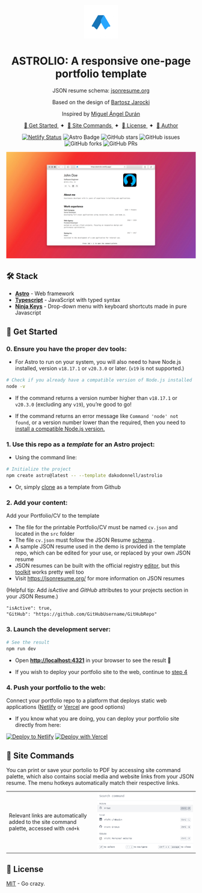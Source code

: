 <div align="center">
<img src="astrolio-logo.png" height="90px" width="auto" />
<h1>
    ASTROLIO: A responsive one-page portfolio template
</h1>
    
<p>
JSON resume schema: <a href="https://jsonresume.org/schema/">jsonresume.org</a>
</p>

<p>
Based on the design of <a href="https://github.com/BartoszJarocki/cv">Bartosz Jarocki</a>
</p>

<p>
Inspired by <a href="https://github.com/midudev/minimalist-portfolio-json">Miguel Ángel Durán</a>
</p>

</div>

<div align="center">
    <a href="#-get-started">
        🚀 Get Started
    </a>
    <span>&nbsp;✦&nbsp;</span>
    <a href="#-site-commands">
        🧞 Site Commands
    </a>
    <span>&nbsp;✦&nbsp;</span>
    <a href="#-license">
        🔑 License
    </a>
    <span>&nbsp;✦&nbsp;</span>
    <a href="https://dakodonnell.com">
        🔗 Author
    </a>
</div>

<p></p>

<div align="center">

[![Netlify Status](https://api.netlify.com/api/v1/badges/ea2e615a-b6e1-4236-b4dc-dec650170388/deploy-status)](https://app.netlify.com/sites/astrolio/deploys)
![Astro Badge](https://img.shields.io/badge/Astro-BC52EE?logo=astro&logoColor=fff&style=flat)
![GitHub stars](https://img.shields.io/github/stars/dakodonnell/astrolio)
![GitHub issues](https://img.shields.io/github/issues/dakodonnell/astrolio)
![GitHub forks](https://img.shields.io/github/forks/dakodonnell/astrolio)
![GitHub PRs](https://img.shields.io/github/issues-pr/dakodonnell/astrolio)

</div>

<img src="astrolio-demo.png"></img>

## 🛠️ Stack

- [**Astro**](https://astro.build/) - Web framework
- [**Typescript**](https://www.typescriptlang.org/) - JavaScript with typed syntax
- [**Ninja Keys**](https://github.com/ssleptsov/ninja-keys) - Drop-down menu with keyboard shortcuts made in pure Javascript


## 🚀 Get Started

### 0. Ensure you have the proper dev tools:

- For Astro to run on your system, you will also need to have Node.js installed, version `v18.17.1` or `v20.3.0` or later. (`v19` is not supported.)

```bash
# Check if you already have a compatible version of Node.js installed
node -v
```

- If the command returns a version number higher than `v18.17.1` or `v20.3.0` (excluding any `v19`), you’re good to go!

- If the command returns an error message like `Command 'node' not found`, or a version number lower than the required, then you need to [install a compatible Node.js version.](https://docs.npmjs.com/downloading-and-installing-node-js-and-npm)

### 1. Use this repo as a _template_ for an Astro project:

- Using the command line:
```bash
# Initialize the project
npm create astro@latest -- --template dakodonnell/astrolio
```
- Or, simply [clone](https://github.com/new?template_name=astrolio&template_owner=dakodonnell) as a template from Github

### 2. Add your content:
Add your Portfolio/CV to the template
- The file for the printable Portfolio/CV must be named `cv.json` and located in the `src` folder
- The file `cv.json` must follow the JSON Resume [schema](https://jsonresume.org/schema) .
- A sample JSON resume used in the demo is provided in the template repo, which can be edited for your use, or replaced by your own JSON resume
- JSON resumes can be built with the official registry [editor](https://registry.jsonresume.org/editor), but this [toolkit](https://jsoncv.reorx.com) works pretty well too
- Visit https://jsonresume.org/ for more information on JSON resumes

(Helpful tip: Add _isActive_ and _GitHub_ attributes to your projects section in your JSON Resume.)
```
"isActive": true,
"GitHub": "https://github.com/GitHubUsername/GitHubRepo"
```

### 3. Launch the development server:

```bash
# See the result
npm run dev
```

- Open [**http://localhost:4321**](http://localhost:4321/) in your browser to see the result 🚀

- If you wish to deploy your portfolio site to the web, continue to [step 4](#4-push-your-portfolio-to-the-web)

### 4. Push your portfolio to the web:

Connect your portfolio repo to a platform that deploys static web applications ([Netlify](https://netlify.com) or [Vercel](https://vercel.com) are good options)

- If you know what you are doing, you can deploy your portfolio site directly from here:

[![Deploy to Netlify](https://www.netlify.com/img/deploy/button.svg)](https://app.netlify.com/start/deploy?repository=https://github.com/dakodonnell/astrolio) [![Deploy with Vercel](https://vercel.com/button)](https://vercel.com/new/clone?repository-url=https%3A%2F%2Fgithub.com%2FBartoszJarocki%2Fcv)

## 🧞 Site Commands

You can print or save your portolio to PDF by accessing site command palette, which also contains social media and website links from your JSON resume. The menu hotkeys automatically match their respective links.

|      |       |
|------|-------|
| Relevant links are automatically added to the site command palette, accessed with `cmd+k`| ![Command menu demo](cmdmenu-demo.png) |

## 🔑 License

[MIT](LICENSE.txt) - Go crazy.
